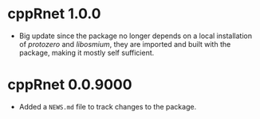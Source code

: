 # cppRnet 1.0.0

* Big update since the package no longer depends on a local installation of *protozero* and *libosmium*, they are imported and built with the package, making it mostly self sufficient. 

# cppRnet 0.0.9000

* Added a `NEWS.md` file to track changes to the package.
